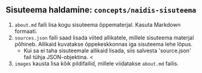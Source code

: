 ## Sisuteema haldamine: `concepts/naidis-sisuteema`

1) `about.md` faili lisa kogu sisuteema õppematerjal. Kasuta Markdown formaati. <br />
2) `sources.json` faili saad lisada viited allikatele, millele sisuteema materjal põhineb. Allikaid kuvatakse õppekeskkonnas iga sisuteema lehe lõpus.
    - Kui sa ei taha sisuteemale allikaid lisada, siis salvesta 'source.json' fail tühja JSON-objektina. <
3) `images` kausta lisa kõik pildifailid, millele viidatakse `about.md` failis.
